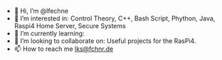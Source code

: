 - 👋 Hi, I’m @lfechne
- 👀 I’m interested in:               Control Theory, C++, Bash Script, Phython, Java, Raspi4 Home Server, Secure Systems
- 🌱 I’m currently learning:          
- 💞️ I’m looking to collaborate on:   Useful projects for the RasPi4.
- 📫 How to reach me lks@fchnr.de
